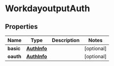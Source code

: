 # WorkdayoutputAuth

## Properties
Name | Type | Description | Notes
------------ | ------------- | ------------- | -------------
**basic** | [**AuthInfo**](AuthInfo.md) |  |  [optional]
**oauth** | [**AuthInfo**](AuthInfo.md) |  |  [optional]

